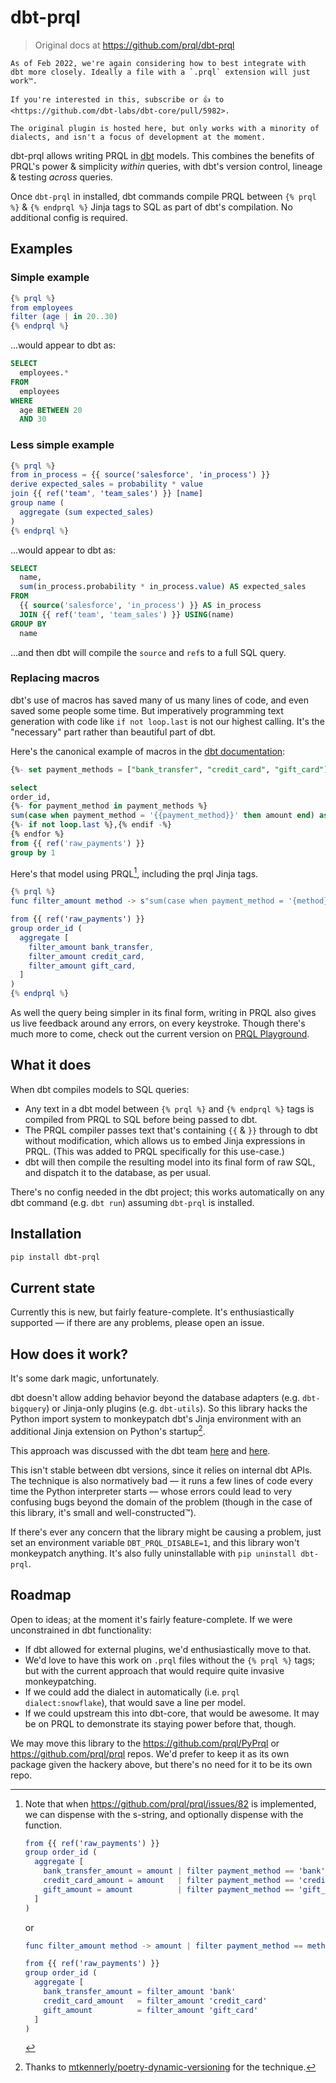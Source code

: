 # dbt-prql

> Original docs at <https://github.com/prql/dbt-prql>

```note admonish
As of Feb 2022, we're again considering how to best integrate with
dbt more closely. Ideally a file with a `.prql` extension will just work™.

If you're interested in this, subscribe or 👍 to
<https://github.com/dbt-labs/dbt-core/pull/5982>.

The original plugin is hosted here, but only works with a minority of
dialects, and isn't a focus of development at the moment.
```

dbt-prql allows writing PRQL in [dbt](https://www.getdbt.com/) models. This
combines the benefits of PRQL's power & simplicity _within_ queries, with dbt's
version control, lineage & testing _across_ queries.

Once `dbt-prql` in installed, dbt commands compile PRQL between `{% prql %}` &
`{% endprql %}` Jinja tags to SQL as part of dbt's compilation. No additional
config is required.

## Examples

### Simple example

```elm
{% prql %}
from employees
filter (age | in 20..30)
{% endprql %}
```

...would appear to dbt as:

```sql
SELECT
  employees.*
FROM
  employees
WHERE
  age BETWEEN 20
  AND 30
```

### Less simple example

```elm
{% prql %}
from in_process = {{ source('salesforce', 'in_process') }}
derive expected_sales = probability * value
join {{ ref('team', 'team_sales') }} [name]
group name (
  aggregate (sum expected_sales)
)
{% endprql %}
```

...would appear to dbt as:

```sql
SELECT
  name,
  sum(in_process.probability * in_process.value) AS expected_sales
FROM
  {{ source('salesforce', 'in_process') }} AS in_process
  JOIN {{ ref('team', 'team_sales') }} USING(name)
GROUP BY
  name
```

...and then dbt will compile the `source` and `ref`s to a full SQL query.

### Replacing macros

dbt's use of macros has saved many of us many lines of code, and even saved some
people some time. But imperatively programming text generation with code like
`if not loop.last` is not our highest calling. It's the "necessary" part rather
than beautiful part of dbt.

Here's the canonical example of macros in the
[dbt documentation](https://docs.getdbt.com/docs/build/jinja-macros):

```sql
{%- set payment_methods = ["bank_transfer", "credit_card", "gift_card"] -%}

select
order_id,
{%- for payment_method in payment_methods %}
sum(case when payment_method = '{{payment_method}}' then amount end) as {{payment_method}}_amount
{%- if not loop.last %},{% endif -%}
{% endfor %}
from {{ ref('raw_payments') }}
group by 1
```

Here's that model using PRQL[^1], including the prql Jinja tags.

```elm
{% prql %}
func filter_amount method -> s"sum(case when payment_method = '{method}' then amount end) as {method}_amount"

from {{ ref('raw_payments') }}
group order_id (
  aggregate [
    filter_amount bank_transfer,
    filter_amount credit_card,
    filter_amount gift_card,
  ]
)
{% endprql %}
```

As well the query being simpler in its final form, writing in PRQL also gives us
live feedback around any errors, on every keystroke. Though there's much more to
come, check out the current version on
[PRQL Playground](https://prql-lang.org/playground/).

[^1]:
    Note that when <https://github.com/prql/prql/issues/82> is implemented, we
    can dispense with the s-string, and optionally dispense with the function.

    ```elm
    from {{ ref('raw_payments') }}
    group order_id (
      aggregate [
        bank_transfer_amount = amount | filter payment_method == 'bank'        | sum,
        credit_card_amount = amount   | filter payment_method == 'credit_card' | sum,
        gift_amount = amount          | filter payment_method == 'gift_card'   | sum,
      ]
    )
    ```

    or

    ```elm
    func filter_amount method -> amount | filter payment_method == method | sum

    from {{ ref('raw_payments') }}
    group order_id (
      aggregate [
        bank_transfer_amount = filter_amount 'bank'
        credit_card_amount   = filter_amount 'credit_card'
        gift_amount          = filter_amount 'gift_card'
      ]
    )
    ```

## What it does

When dbt compiles models to SQL queries:

- Any text in a dbt model between `{% prql %}` and `{% endprql %}` tags is
  compiled from PRQL to SQL before being passed to dbt.
- The PRQL compiler passes text that's containing `{{` & `}}` through to dbt
  without modification, which allows us to embed Jinja expressions in PRQL.
  (This was added to PRQL specifically for this use-case.)
- dbt will then compile the resulting model into its final form of raw SQL, and
  dispatch it to the database, as per usual.

There's no config needed in the dbt project; this works automatically on any dbt
command (e.g. `dbt run`) assuming `dbt-prql` is installed.

## Installation

```sh
pip install dbt-prql
```

## Current state

Currently this is new, but fairly feature-complete. It's enthusiastically
supported — if there are any problems, please open an issue.

## How does it work?

It's some dark magic, unfortunately.

dbt doesn't allow adding behavior beyond the database adapters (e.g.
`dbt-bigquery`) or Jinja-only plugins (e.g. `dbt-utils`). So this library hacks
the Python import system to monkeypatch dbt's Jinja environment with an
additional Jinja extension on Python's startup[^2].

[^2]:
    Thanks to
    [mtkennerly/poetry-dynamic-versioning](https://github.com/mtkennerly/poetry-dynamic-versioning)
    for the technique.

This approach was discussed with the dbt team
[here](https://github.com/prql/prql/issues/375) and
[here](https://github.com/prql/prql/issues/13).

This isn't stable between dbt versions, since it relies on internal dbt APIs.
The technique is also normatively bad — it runs a few lines of code every time
the Python interpreter starts — whose errors could lead to very confusing bugs
beyond the domain of the problem (though in the case of this library, it's small
and well-constructed™).

If there's ever any concern that the library might be causing a problem, just
set an environment variable `DBT_PRQL_DISABLE=1`, and this library won't
monkeypatch anything. It's also fully uninstallable with
`pip uninstall dbt-prql`.

## Roadmap

Open to ideas; at the moment it's fairly feature-complete. If we were
unconstrained in dbt functionality:

- If dbt allowed for external plugins, we'd enthusiastically move to that.
- We'd love to have this work on `.prql` files without the `{% prql %}` tags;
  but with the current approach that would require quite invasive
  monkeypatching.
- If we could add the dialect in automatically (i.e. `prql dialect:snowflake`),
  that would save a line per model.
- If we could upstream this into dbt-core, that would be awesome. It may be on
  PRQL to demonstrate its staying power before that, though.

We may move this library to the <https://github.com/prql/PyPrql> or
<https://github.com/prql/prql> repos. We'd prefer to keep it as its own package
given the hackery above, but there's no need for it to be its own repo.

